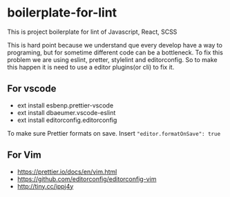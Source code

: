 # boilerplate-for-lint
This is project boilerplate for lint of Javascript, React, SCSS

This is hard point because we understand que every develop have a way to programing, but for sometime different code can be a bottleneck. To fix this problem we are using eslint, pretter, stylelint and editorconfig. So to make this happen it is need to use a editor plugins(or cli) to fix it.

## For vscode

- ext install esbenp.prettier-vscode
- ext install dbaeumer.vscode-eslint
- ext install editorconfig.editorconfig

To make sure Prettier formats on save. Insert `"editor.formatOnSave": true`

## For Vim

- https://prettier.io/docs/en/vim.html
- https://github.com/editorconfig/editorconfig-vim
- http://tiny.cc/ippj4y
